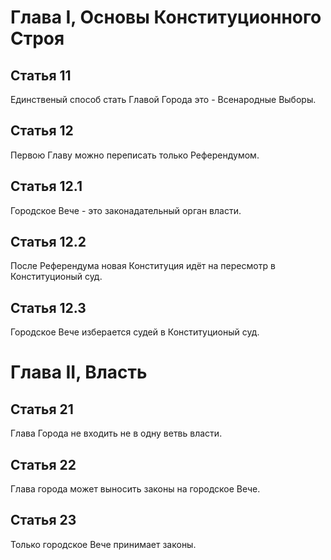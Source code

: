# Глава I, Основы Конституционного Строя

## Статья 11
Единственый способ стать Главой Города это - Всенародные Выборы.

## Статья 12
Первою Главу можно переписать только Референдумом.

## Статья 12.1
Городское Вече - это законадательный орган власти.

## Cтатья 12.2
После Референдума новая Конституция идёт на пересмотр в Конституционый суд.

## Статья 12.3
Городское Вече изберается судей в Конституционый суд.
    
# Глава II, Власть

## Статья 21
Глава Города не входить не в одну ветвь власти.

## Статья 22
Глава города может выносить законы на городское Вече.

## Статья 23
Только городское Вече принимает законы.

